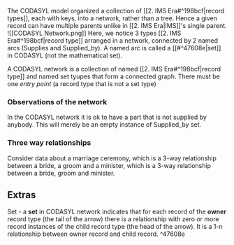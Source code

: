 The CODASYL model organized a collection of [[2. IMS Era#^198bcf|record types]], each with keys, into a network, rather than a tree. Hence a given record can have multiple parents unlike in [[2. IMS Era|IMS]]'s single parent.
![[CODASYL Network.png]]
Here, we notice 3 types [[2. IMS Era#^198bcf|record type]] arranged in a network, connected by 2 named arcs (Supplies and Supplied_by).
A named arc is called a [[#^47608e|set]] in CODASYL (not the mathematical set).

A CODASYL network is a collection of named [[2. IMS Era#^198bcf|record type]] and named set tyupes that form a connected graph. There must be one *entry point* (a record type that is not a set type) 

### Observations of the network
In the CODASYL network it is ok to have a part that is not supplied by anybody. This will merely be an empty instance of Supplied_by set.

### Three way relationships
Consider data about a marriage ceremony, which is a 3-way relationship between a bride, a groom and a minister, which is a 3-way relationship between a bride, groom and minister.

## Extras
Set - a **set** in CODASYL network indicates that for each record of the **owner** record type (the tail of the arrow) there is a relationship with zero or more record instances of the child record type (the head of the arrow). It is a 1-n relationship between owner record and child record. ^47608e
